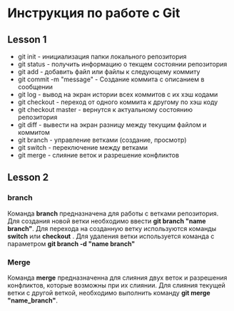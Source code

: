 # Инструкция по работе с Git

## Lesson 1 ##

* git init - инициализация папки локального репозитория 
* git status - получить информацию о текщем состоянии репозитория
* git add - добавить файл или файлы к следующему коммиту 
* git commit -m "message" - Создание коммита с описанием в сообщении
* git log - вывод на экран истории всех коммитов с их хэш кодами
* git checkout - переход от одного коммита к другому по хэш коду
* git checkout master - вернутся к актуальному состоянию репозитория
* git diff - вывести на экран разницу между текущим файлом и коммитом
* git branch - управление ветками (создание, просмотр)
* git switch - переключение между ветками
* git merge - слияние веток и разрешение конфликтов


## Lesson 2 ##


### branch ###
Команда **branch** предназначена для работы с ветками репозитория. Для создания новой ветки необходимо ввести 
**git branch "name branch"**.
Для перехода на созданную ветку используются команды
**switch** или **checkout** . 
Для удаления ветки используется команда с параметром 
 **git branch -d "name branch"**


### Merge ###
Команда **merge** предназначенна для слияния двух веток и разрешения конфликтов, которые возможны при их слиянии. 
Для слияния текущей ветки с другой веткой, необходимо выполнить команду **git merge "name_branch"**.
